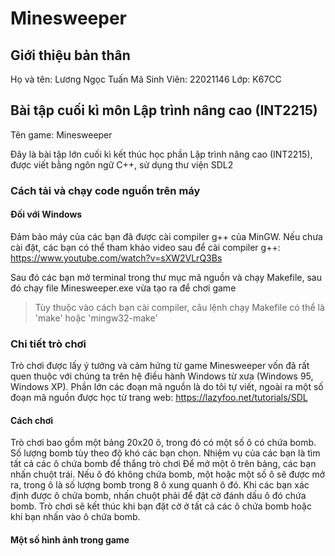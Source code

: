 # Minesweeper

## Giới thiệu bản thân
Họ và tên: Lương Ngọc Tuấn
Mã Sinh Viên: 22021146
Lớp: K67CC

## Bài tập cuối kì môn Lập trình nâng cao (INT2215)

Tên game: Minesweeper

Đây là bài tập lớn cuối kì kết thúc học phần Lập trình nâng cao (INT2215), được viết bằng ngôn ngữ C++, sử dụng thư viện SDL2

### Cách tải và chạy code nguồn trên máy

#### Đối với Windows

Đảm bảo máy của các bạn đã được cài compiler g++ của MinGW. Nếu chưa cài đặt, các bạn có thể tham khảo video sau để cài compiler g++:
    https://www.youtube.com/watch?v=sXW2VLrQ3Bs

Sau đó các bạn mở terminal trong thư mục mã nguồn và chạy Makefile, sau đó chạy file Minesweeper.exe vừa tạo ra để chơi game
> Tùy thuộc vào cách bạn cài compiler, câu lệnh chạy Makefile có thể là 'make' hoặc 'mingw32-make'

### Chi tiết trò chơi

Trò chơi được lấy ý tưởng và cảm hứng từ game Minesweeper vốn đã rất quen thuộc với chúng ta trên hệ điều hành Windows từ xưa (Windows 95, Windows XP). Phần lớn các đoạn mã nguồn là do tôi tự viết, ngoài ra một số đoạn mã nguồn được học từ trang web: https://lazyfoo.net/tutorials/SDL

#### Cách chơi

Trò chơi bao gồm một bảng 20x20 ô, trong đó có một số ô có chứa bomb. Số lượng bomb tùy theo độ khó các bạn chọn. Nhiệm vụ của các bạn là tìm tất cả các ô chứa bomb để thắng trò chơi
Để mở một ô trên bảng, các bạn nhấn chuột trái. Nếu ô đó không chứa bomb, một hoặc một số ô sẽ được mở ra, trong ô là số lượng bomb trong 8 ô xung quanh ô đó. Khi các bạn xác định được ô chứa bomb, nhấn chuột phải để đặt cờ đánh dấu ô đó chứa bomb.
Trò chơi sẽ kết thúc khi bạn đặt cờ ở tất cả các ô chứa bomb hoặc khi bạn nhấn vào ô chứa bomb.

#### Một số hình ảnh trong game